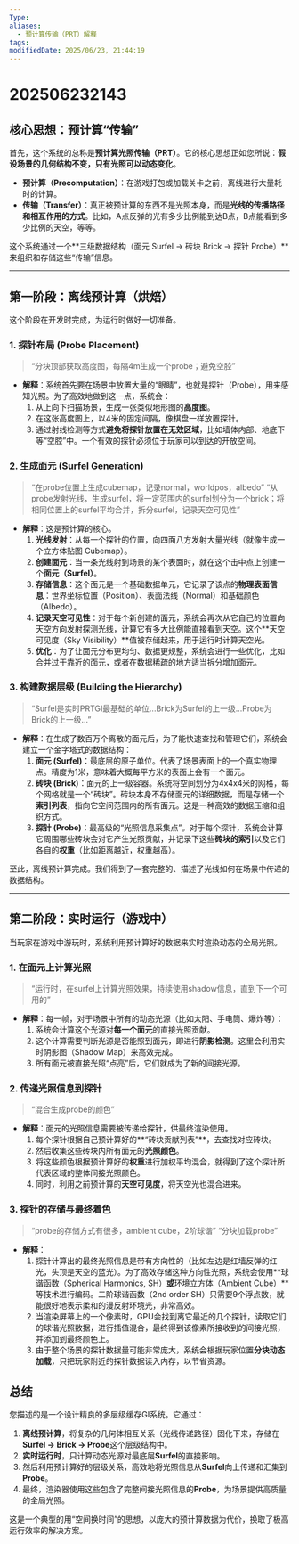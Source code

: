 ```yaml
---
Type: 
aliases:
  - 预计算传输（PRT）解释
tags: 
modifiedDate: 2025/06/23, 21:44:19
---
```


# 202506232143

## 核心思想：预计算“传输”

首先，这个系统的总称是**预计算光照传输（PRT）**。它的核心思想正如您所说：**假设场景的几何结构不变，只有光照可以动态变化**。

- **预计算（Precomputation）**：在游戏打包或加载关卡之前，离线进行大量耗时的计算。
- **传输（Transfer）**：真正被预计算的东西不是光照本身，而是**光线的传播路径和相互作用的方式**。比如，A点反弹的光有多少比例能到达B点，B点能看到多少比例的天空，等等。

这个系统通过一个**三级数据结构（面元 Surfel -> 砖块 Brick -> 探针 Probe）**来组织和存储这些“传输”信息。

---

## 第一阶段：离线预计算（烘焙）

这个阶段在开发时完成，为运行时做好一切准备。

### 1. 探针布局 (Probe Placement)

> “分块顶部获取高度图，每隔4m生成一个probe；避免空腔”

- **解释**：系统首先要在场景中放置大量的“眼睛”，也就是探针（Probe），用来感知光照。为了高效地做到这一点，系统会：
    1. 从上向下扫描场景，生成一张类似地形图的**高度图**。
    2. 在这张高度图上，以4米的固定间隔，像棋盘一样放置探针。
    3. 通过射线检测等方式**避免将探针放置在无效区域**，比如墙体内部、地底下等“空腔”中。一个有效的探针必须位于玩家可以到达的开放空间。

### 2. 生成面元 (Surfel Generation)

> “在probe位置上生成cubemap，记录normal，worldpos，albedo” “从probe发射光线，生成surfel，将一定范围内的surfel划分为一个brick；将相同位置上的surfel平均合并，拆分surfel，记录天空可见性”

- **解释**：这是预计算的核心。
    1. **光线发射**：从每一个探针的位置，向四面八方发射大量光线（就像生成一个立方体贴图 Cubemap）。
    2. **创建面元**：当一条光线射到场景的某个表面时，就在这个击中点上创建一个**面元（Surfel）**。
    3. **存储信息**：这个面元是一个基础数据单元，它记录了该点的**物理表面信息**：世界坐标位置（Position）、表面法线（Normal）和基础颜色（Albedo）。
    4. **记录天空可见性**：对于每个新创建的面元，系统会再次从它自己的位置向天空方向发射探测光线，计算它有多大比例能直接看到天空。这个**天空可见度（Sky Visibility）**值被存储起来，用于运行时计算天空光。
    5. **优化**：为了让面元分布更均匀、数据更规整，系统会进行一些优化，比如合并过于靠近的面元，或者在数据稀疏的地方适当拆分增加面元。

### 3. 构建数据层级 (Building the Hierarchy)

> “Surfel是实时PRTGI最基础的单位...Brick为Surfel的上一级...Probe为Brick的上一级...”

- **解释**：在生成了数百万个离散的面元后，为了能快速查找和管理它们，系统会建立一个金字塔式的数据结构：
    1. **面元 (Surfel)**：最底层的原子单位。代表了场景表面上的一个真实物理点。精度为1米，意味着大概每平方米的表面上会有一个面元。
    2. **砖块 (Brick)**：面元的上一级容器。系统将空间划分为4x4x4米的网格，每个网格就是一个“砖块”。砖块本身不存储面元的详细数据，而是存储一个**索引列表**，指向它空间范围内的所有面元。这是一种高效的数据压缩和组织方式。
    3. **探针 (Probe)**：最高级的“光照信息采集点”。对于每个探针，系统会计算它周围哪些砖块会对它产生光照贡献，并记录下这些**砖块的索引**以及它们各自的**权重**（比如距离越近，权重越高）。

至此，离线预计算完成。我们得到了一套完整的、描述了光线如何在场景中传递的数据结构。

---

## 第二阶段：实时运行（游戏中）

当玩家在游戏中游玩时，系统利用预计算好的数据来实时渲染动态的全局光照。

### 1. 在面元上计算光照

> “运行时，在surfel上计算光照效果，持续使用shadow信息，直到下一个可用的”

- **解释**：每一帧，对于场景中所有的动态光源（比如太阳、手电筒、爆炸等）：
    1. 系统会计算这个光源对**每一个面元**的直接光照贡献。
    2. 这个计算需要判断光源是否能照到面元，即进行**阴影检测**。这里会利用实时阴影图（Shadow Map）来高效完成。
    3. 所有面元被直接光照“点亮”后，它们就成为了新的间接光源。

### 2. 传递光照信息到探针

> “混合生成probe的颜色”

- **解释**：面元的光照信息需要被传递给探针，供最终渲染使用。
    1. 每个探针根据自己预计算好的**“砖块贡献列表”**，去查找对应砖块。
    2. 然后收集这些砖块内所有面元的**光照颜色**。
    3. 将这些颜色根据预计算好的**权重**进行加权平均混合，就得到了这个探针所代表区域的整体间接光照颜色。
    4. 同时，利用之前预计算的**天空可见度**，将天空光也混合进来。

### 3. 探针的存储与最终着色

> “probe的存储方式有很多，ambient cube，2阶球谐” “分块加载probe”

- **解释**：
    1. 探针计算出的最终光照信息是带有方向性的（比如左边是红墙反弹的红光，头顶是天空的蓝光）。为了高效存储这种方向性光照，系统会使用**球谐函数（Spherical Harmonics, SH）**或**环境立方体（Ambient Cube）**等技术进行编码。二阶球谐函数（2nd order SH）只需要9个浮点数，就能很好地表示柔和的漫反射环境光，非常高效。
    2. 当渲染屏幕上的一个像素时，GPU会找到离它最近的几个探针，读取它们的球谐光照数据，进行插值混合，最终得到该像素所接收到的间接光照，并添加到最终颜色上。
    3. 由于整个场景的探针数据量可能非常庞大，系统会根据玩家位置**分块动态加载**，只把玩家附近的探针数据读入内存，以节省资源。

## 总结

您描述的是一个设计精良的多层级缓存GI系统。它通过：

1. **离线预计算**，将复杂的几何体相互关系（光线传递路径）固化下来，存储在**Surfel -> Brick -> Probe**这个层级结构中。
2. **实时运行时**，只计算动态光源对最底层**Surfel**的直接影响。
3. 然后利用预计算好的层级关系，高效地将光照信息从**Surfel**向上传递和汇集到**Probe**。
4. 最终，渲染器使用这些包含了完整间接光照信息的**Probe**，为场景提供高质量的全局光照。

这是一个典型的用“空间换时间”的思想，以庞大的预计算数据为代价，换取了极高运行效率的解决方案。
